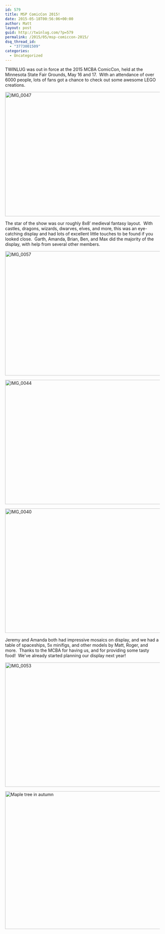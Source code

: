 ```yaml
---
id: 579
title: MSP ComicCon 2015!
date: 2015-05-18T00:56:06+00:00
author: Matt
layout: post
guid: http://twinlug.com/?p=579
permalink: /2015/05/msp-comiccon-2015/
dsq_thread_id:
  - "3773001509"
categories:
  - Uncategorized
---
```

TWINLUG was out in force at the 2015 MCBA ComicCon, held at the Minnesota State Fair Grounds, May 16 and 17.  With an attendance of over 6000 people, lots of fans got a chance to check out some awesome LEGO creations.

[<img class="alignnone size-large wp-image-581" src="http://twinlug.com/wp-content/uploads/2015/05/IMG_0047-1024x683.jpg" alt="IMG_0047" width="605" height="404" srcset="http://twinlug.com/wp-content/uploads/2015/05/IMG_0047-1024x683.jpg 1024w, http://twinlug.com/wp-content/uploads/2015/05/IMG_0047-300x200.jpg 300w, http://twinlug.com/wp-content/uploads/2015/05/IMG_0047-100x67.jpg 100w, http://twinlug.com/wp-content/uploads/2015/05/IMG_0047-150x100.jpg 150w, http://twinlug.com/wp-content/uploads/2015/05/IMG_0047-200x133.jpg 200w, http://twinlug.com/wp-content/uploads/2015/05/IMG_0047-450x300.jpg 450w, http://twinlug.com/wp-content/uploads/2015/05/IMG_0047-600x400.jpg 600w, http://twinlug.com/wp-content/uploads/2015/05/IMG_0047-900x600.jpg 900w" sizes="(max-width: 605px) 100vw, 605px" />](http://twinlug.com/wp-content/uploads/2015/05/IMG_0047.jpg)

The star of the show was our roughly 8x8&#8242; medieval fantasy layout.  With castles, dragons, wizards, dwarves, elves, and more, this was an eye-catching display and had lots of excellent little touches to be found if you looked close.  Garth, Amanda, Brian, Ben, and Max did the majority of the display, with help from several other members.

[<img class="alignnone size-large wp-image-588" src="http://twinlug.com/wp-content/uploads/2015/05/IMG_0057-1024x683.jpg" alt="IMG_0057" width="605" height="404" srcset="http://twinlug.com/wp-content/uploads/2015/05/IMG_0057-1024x683.jpg 1024w, http://twinlug.com/wp-content/uploads/2015/05/IMG_0057-300x200.jpg 300w, http://twinlug.com/wp-content/uploads/2015/05/IMG_0057-100x67.jpg 100w, http://twinlug.com/wp-content/uploads/2015/05/IMG_0057-150x100.jpg 150w, http://twinlug.com/wp-content/uploads/2015/05/IMG_0057-200x133.jpg 200w, http://twinlug.com/wp-content/uploads/2015/05/IMG_0057-450x300.jpg 450w, http://twinlug.com/wp-content/uploads/2015/05/IMG_0057-600x400.jpg 600w, http://twinlug.com/wp-content/uploads/2015/05/IMG_0057-900x600.jpg 900w" sizes="(max-width: 605px) 100vw, 605px" />](http://twinlug.com/wp-content/uploads/2015/05/IMG_0057.jpg)

[<img class="alignnone size-large wp-image-586" src="http://twinlug.com/wp-content/uploads/2015/05/IMG_0044-1024x683.jpg" alt="IMG_0044" width="605" height="404" srcset="http://twinlug.com/wp-content/uploads/2015/05/IMG_0044-1024x683.jpg 1024w, http://twinlug.com/wp-content/uploads/2015/05/IMG_0044-300x200.jpg 300w, http://twinlug.com/wp-content/uploads/2015/05/IMG_0044-100x67.jpg 100w, http://twinlug.com/wp-content/uploads/2015/05/IMG_0044-150x100.jpg 150w, http://twinlug.com/wp-content/uploads/2015/05/IMG_0044-200x133.jpg 200w, http://twinlug.com/wp-content/uploads/2015/05/IMG_0044-450x300.jpg 450w, http://twinlug.com/wp-content/uploads/2015/05/IMG_0044-600x400.jpg 600w, http://twinlug.com/wp-content/uploads/2015/05/IMG_0044-900x600.jpg 900w" sizes="(max-width: 605px) 100vw, 605px" />](http://twinlug.com/wp-content/uploads/2015/05/IMG_0044.jpg)

[<img class="alignnone size-large wp-image-584" src="http://twinlug.com/wp-content/uploads/2015/05/IMG_0040-1024x683.jpg" alt="IMG_0040" width="605" height="404" srcset="http://twinlug.com/wp-content/uploads/2015/05/IMG_0040-1024x683.jpg 1024w, http://twinlug.com/wp-content/uploads/2015/05/IMG_0040-300x200.jpg 300w, http://twinlug.com/wp-content/uploads/2015/05/IMG_0040-100x67.jpg 100w, http://twinlug.com/wp-content/uploads/2015/05/IMG_0040-150x100.jpg 150w, http://twinlug.com/wp-content/uploads/2015/05/IMG_0040-200x133.jpg 200w, http://twinlug.com/wp-content/uploads/2015/05/IMG_0040-450x300.jpg 450w, http://twinlug.com/wp-content/uploads/2015/05/IMG_0040-600x400.jpg 600w, http://twinlug.com/wp-content/uploads/2015/05/IMG_0040-900x600.jpg 900w" sizes="(max-width: 605px) 100vw, 605px" />](http://twinlug.com/wp-content/uploads/2015/05/IMG_0040.jpg)

Jeremy and Amanda both had impressive mosaics on display, and we had a table of spaceships, 5x minifigs, and other models by Matt, Roger, and more.  Thanks to the MCBA for having us, and for providing some tasty food!  We've already started planning our display next year!

[<img class="alignnone size-large wp-image-587" src="http://twinlug.com/wp-content/uploads/2015/05/IMG_0053-1024x683.jpg" alt="IMG_0053" width="605" height="404" srcset="http://twinlug.com/wp-content/uploads/2015/05/IMG_0053-1024x683.jpg 1024w, http://twinlug.com/wp-content/uploads/2015/05/IMG_0053-300x200.jpg 300w, http://twinlug.com/wp-content/uploads/2015/05/IMG_0053-100x67.jpg 100w, http://twinlug.com/wp-content/uploads/2015/05/IMG_0053-150x100.jpg 150w, http://twinlug.com/wp-content/uploads/2015/05/IMG_0053-200x133.jpg 200w, http://twinlug.com/wp-content/uploads/2015/05/IMG_0053-450x300.jpg 450w, http://twinlug.com/wp-content/uploads/2015/05/IMG_0053-600x400.jpg 600w, http://twinlug.com/wp-content/uploads/2015/05/IMG_0053-900x600.jpg 900w" sizes="(max-width: 605px) 100vw, 605px" />](http://twinlug.com/wp-content/uploads/2015/05/IMG_0053.jpg)

[<img src="https://c4.staticflickr.com/8/7725/17160648743_079db48632_z.jpg" alt="Maple tree in autumn" width="640" height="448" />](https://www.flickr.com/photos/peterhoh/17160648743 "Maple tree in autumn by Peter  Hoh, on Flickr")